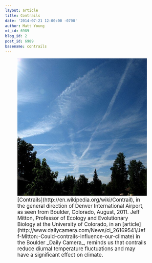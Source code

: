 ```yaml
---
layout: article
title: Contrails
date: '2014-07-21 12:00:00 -0700'
author: Matt Young
mt_id: 6989
blog_id: 2
post_id: 6989
basename: contrails
---
```

<figure>
<img src="/uploads/2014/IMG_2292Contrails_600,JPG.jpg" alt="IMG_2292Contrails_600,JPG.jpg" width="600" height="450" />
<figcaption markdown="span">
<big>[Contrails](http://en.wikipedia.org/wiki/Contrail), in the general direction of Denver International Airport, as seen from Boulder, Colorado, August, 2011.  Jeff Mitton, Professor of Ecology and Evolutionary Biology at the University of Colorado, in an [article](http://www.dailycamera.com/News/ci_26169541/Jeff-Mitton:-Could-contrails-influence-our-climate) in the Boulder _Daily Camera_, reminds us that contrails reduce diurnal temperature fluctuations and may have a significant effect on climate.</big>

</figcaption>
</figure>

